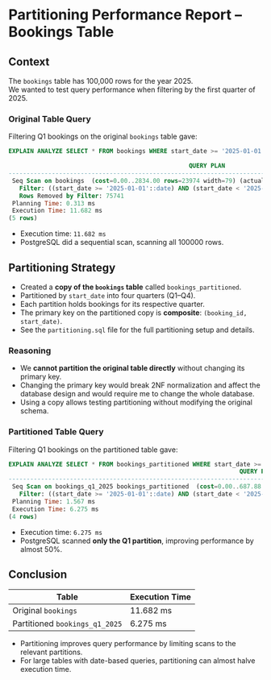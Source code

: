 # Partitioning Performance Report – Bookings Table

## Context

The `bookings` table has 100,000 rows for the year 2025.  
We wanted to test query performance when filtering by the first quarter of 2025.

### Original Table Query

Filtering Q1 bookings on the original `bookings` table gave:

```sql
EXPLAIN ANALYZE SELECT * FROM bookings WHERE start_date >= '2025-01-01' AND start_date < '2025-04-01';

                                                  QUERY PLAN
---------------------------------------------------------------------------------------------------------------
 Seq Scan on bookings  (cost=0.00..2834.00 rows=23974 width=79) (actual time=0.036..11.001 rows=24259 loops=1)
   Filter: ((start_date >= '2025-01-01'::date) AND (start_date < '2025-04-01'::date))
   Rows Removed by Filter: 75741
 Planning Time: 0.313 ms
 Execution Time: 11.682 ms
(5 rows)
```

- Execution time: `11.682 ms`
- PostgreSQL did a sequential scan, scanning all 100000 rows.

## Partitioning Strategy

- Created a **copy of the `bookings` table** called `bookings_partitioned`.
- Partitioned by `start_date` into four quarters (Q1–Q4).
- Each partition holds bookings for its respective quarter.
- The primary key on the partitioned copy is **composite**: `(booking_id, start_date)`.
- See the `partitioning.sql` file for the full partitioning setup and details.

### Reasoning

- We **cannot partition the original table directly** without changing its primary key.
- Changing the primary key would break 2NF normalization and affect the database design and would require me to change the whole database.
- Using a copy allows testing partitioning without modifying the original schema.

### Partitioned Table Query

Filtering Q1 bookings on the partitioned table gave:

```sql
EXPLAIN ANALYZE SELECT * FROM bookings_partitioned WHERE start_date >= '2025-01-01' AND start_date < '2025-04-01';
                                                                QUERY PLAN
------------------------------------------------------------------------------------------------------------------------------------------
 Seq Scan on bookings_q1_2025 bookings_partitioned  (cost=0.00..687.88 rows=24259 width=79) (actual time=0.023..5.276 rows=24259 loops=1)
   Filter: ((start_date >= '2025-01-01'::date) AND (start_date < '2025-04-01'::date))
 Planning Time: 1.567 ms
 Execution Time: 6.275 ms
(4 rows)
```

- Execution time: `6.275 ms`
- PostgreSQL scanned **only the Q1 partition**, improving performance by almost 50%.

## Conclusion

| Table                          | Execution Time |
|--------------------------------|----------------|
| Original `bookings`            | 11.682 ms      |
| Partitioned `bookings_q1_2025` | 6.275 ms       |

- Partitioning improves query performance by limiting scans to the relevant partitions.  
- For large tables with date-based queries, partitioning can almost halve execution time.